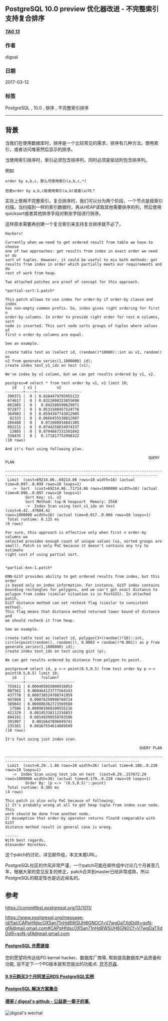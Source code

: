 ## PostgreSQL 10.0 preview 优化器改进 - 不完整索引支持复合排序   
##### [TAG 13](../class/13.md)
                                  
### 作者                                                                               
digoal                             
                                    
### 日期                               
2017-03-12                              
                                
### 标签                             
PostgreSQL , 10.0 , 排序 , 不完整索引排序   
                                  
----                            
                                     
## 背景           
当我们在使用数据库时，排序是一个比较常见的需求，排序有几种方法，使用索引，或者访问堆表然后显示的排序。  
  
当使用索引排序时，索引必须包含排序列，同时必须是驱动列包含排序列。  
  
例如  
  
```  
order by a,b,c，那么可使用索引(a,b,c,*)  
  
但是order by a,b,c能使用索引(a,b)或者(a)吗？  
```  
    
实际上使用不完整索引，复合排序时，我们可以分为两个阶段，一个节点是按索引扫描，当扫描到一样的索引数据时，再从HEAP读取其他需要排序的列，然后使用quicksort或者其他排序手段对剩余字段进行排序。  
  
这样原本需要再创建一个复合索引来支持复合排序就不必了。  
  
```    
Hackers!  
  
Currently when we need to get ordered result from table we have to choose  
one of two approaches: get results from index in exact order we need or do  
sort of tuples. However, it could be useful to mix both methods: get  
results from index in order which partially meets our requirements and do  
rest of work from heap.  
  
Two attached patches are proof of concept for this approach.  
  
*partial-sort-1.patch*  
  
This patch allows to use index for order-by if order-by clause and index  
has non-empty common prefix. So, index gives right ordering for first n  
order-by columns. In order to provide right order for rest m columns, sort  
node is inserted. This sort node sorts groups of tuples where values of  
first n order-by columns are equal.  
  
See an example.  
  
create table test as (select id, (random()*10000)::int as v1, random() as  
v2 from generate_series(1,1000000) id);  
create index test_v1_idx on test (v1);  
  
We've index by v1 column, but we can get results ordered by v1, v2.  
  
postgres=# select * from test order by v1, v2 limit 10;  
   id   | v1 |         v2  
--------+----+--------------------  
 390371 |  0 | 0.0284479795955122  
 674617 |  0 | 0.0322008323855698  
 881905 |  0 |  0.042586590629071  
 972877 |  0 | 0.0531588457524776  
 364903 |  0 | 0.0594307743012905  
  82333 |  0 | 0.0666455538012087  
 266488 |  0 |  0.072808934841305  
 892215 |  0 | 0.0744258034974337  
  13805 |  0 | 0.0794667331501842  
 338435 |  0 |  0.171817752998322  
(10 rows)  
  
And it's fast using following plan.  
  
                                                                QUERY PLAN  
  
------------------------------------------------------------------------------------------------------------------------------------------  
 Limit  (cost=69214.06..69214.08 rows=10 width=16) (actual  
time=0.097..0.099 rows=10 loops=1)  
   ->  Sort  (cost=69214.06..71714.06 rows=1000000 width=16) (actual  
time=0.096..0.097 rows=10 loops=1)  
         Sort Key: v1, v2  
         Sort Method: top-N heapsort  Memory: 25kB  
         ->  Index Scan using test_v1_idx on test  (cost=0.42..47604.42  
rows=1000000 width=16) (actual time=0.017..0.066 rows=56 loops=1)  
 Total runtime: 0.125 ms  
(6 rows)  
  
For sure, this approach is effective only when first n order-by columns we  
selected provides enough count of unique values (so, sorted groups are  
small). Patch is only PoC because it doesn't contains any try to estimate  
right cost of using partial sort.  
  
  
*partial-knn-1.patch*  
  
KNN-GiST provides ability to get ordered results from index, but this order  
is based only on index information. For instance, GiST index contains  
bounding rectangles for polygons, and we can't get exact distance to  
polygon from index (similar situation is in PostGIS). In attached patch,  
GiST distance method can set recheck flag (similar to consistent method).  
This flag means that distance method returned lower bound of distance and  
we should recheck it from heap.  
  
See an example.  
  
create table test as (select id, polygon(3+(random()*10)::int,  
circle(point(random(), random()), 0.0003 + random()*0.001)) as p from  
generate_series(1,1000000) id);  
create index test_idx on test using gist (p);  
  
We can get results ordered by distance from polygon to point.  
  
postgres=# select id, p <-> point(0.5,0.5) from test order by p <->  
point(0.5,0.5) limit 10;  
   id   |       ?column?  
--------+----------------------  
 755611 | 0.000405855808916853  
 807562 | 0.000464123777564343  
 437778 | 0.000738524708741959  
 947860 |  0.00076250998760724  
 389843 | 0.000886362723569568  
  17586 | 0.000981960100555216  
 411329 |  0.00145338112316853  
 894191 |  0.00149399559703506  
 391907 |   0.0016647896049741  
 235381 |  0.00167554614889509  
(10 rows)  
  
It's fast using just index scan.  
  
                                                            QUERY PLAN  
  
----------------------------------------------------------------------------------------------------------------------------------  
 Limit  (cost=0.29..1.86 rows=10 width=36) (actual time=0.180..0.230  
rows=10 loops=1)  
   ->  Index Scan using test_idx on test  (cost=0.29..157672.29  
rows=1000000 width=36) (actual time=0.179..0.228 rows=10 loops=1)  
         Order By: (p <-> '(0.5,0.5)'::point)  
 Total runtime: 0.305 ms  
(4 rows)  
  
This patch is also only PoC because of following:  
1) It's probably wrong at all to get heap tuple from index scan node. This  
work should be done from another node.  
2) Assumption that order-by operator returns float8 comparable with GiST  
distance method result in general case is wrong.  
  
------  
With best regards,  
Alexander Korotkov.  
```    
  
这个patch的讨论，详见邮件组，本文末尾URL。  
  
PostgreSQL社区的作风非常严谨，一个patch可能在邮件组中讨论几个月甚至几年，根据大家的意见反复的修正，patch合并到master已经非常成熟，所以PostgreSQL的稳定性也是远近闻名的。  
    
## 参考    
https://commitfest.postgresql.org/13/1011/  
  
https://www.postgresql.org/message-id/flat/CAPpHfdscOX5an71nHd8WSUH6GNOCf=V7wgDaTXdDd9=goN-gfA@mail.gmail.com#CAPpHfdscOX5an71nHd8WSUH6GNOCf=V7wgDaTXdDd9=goN-gfA@mail.gmail.com  
  
  
  
  
  
  
  
  
  
  
  
  
  
  
  
  
  
  
  
  
  
  
  
  
  
  
  
  
  
  
  
  
  
  
  
  
  
  
  
  
  
  
  
  
  
  
  
  
  
  
  
  
  
  
  
  
  
  
  
  
  
  
  
#### [PostgreSQL 许愿链接](https://github.com/digoal/blog/issues/76 "269ac3d1c492e938c0191101c7238216")
您的愿望将传达给PG kernel hacker、数据库厂商等, 帮助提高数据库产品质量和功能, 说不定下一个PG版本就有您提出的功能点. [开不开森](https://github.com/digoal/blog/issues/76 "269ac3d1c492e938c0191101c7238216").  
  
  
#### [9.9元购买3个月阿里云RDS PostgreSQL实例](https://www.aliyun.com/database/postgresqlactivity "57258f76c37864c6e6d23383d05714ea")
  
  
#### [PostgreSQL 解决方案集合](https://yq.aliyun.com/topic/118 "40cff096e9ed7122c512b35d8561d9c8")
  
  
#### [德哥 / digoal's github - 公益是一辈子的事.](https://github.com/digoal/blog/blob/master/README.md "22709685feb7cab07d30f30387f0a9ae")
  
  
![digoal's wechat](../pic/digoal_weixin.jpg "f7ad92eeba24523fd47a6e1a0e691b59")
  
